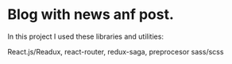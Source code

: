 # Blog with news anf post.

In this project I used these libraries and utilities:

React.js/Readux, react-router, redux-saga, preprocesor sass/scss
